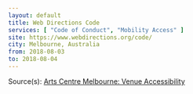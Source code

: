 ```yaml
---
layout: default
title: Web Directions Code
services: [ "Code of Conduct", "Mobility Access" ]
site: https://www.webdirections.org/code/
city: Melbourne, Australia
from: 2018-08-03
to: 2018-08-04
---
```


Source(s): [Arts Centre Melbourne: Venue Accessibility](https://www.artscentremelbourne.com.au/visit/accessibility)
